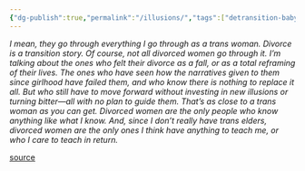 ```yaml
---
{"dg-publish":true,"permalink":"/illusions/","tags":["detransition-baby"],"created":"","updated":""}
---
```


*I mean, they go through everything I go through as a trans woman. Divorce is a transition story. Of course, not all divorced women go through it. I’m talking about the ones who felt their divorce as a fall, or as a total reframing of their lives. The ones who have seen how the narratives given to them since girlhood have failed them, and who know there is nothing to replace it all. But who still have to move forward without investing in new illusions or turning bitter—all with no plan to guide them. That’s as close to a trans woman as you can get. Divorced women are the only people who know anything like what I know. And, since I don’t really have trans elders, divorced women are the only ones I think have anything to teach me, or who I care to teach in return.*

[source](https://www.goodreads.com/book/show/48890225-detransition-baby)
